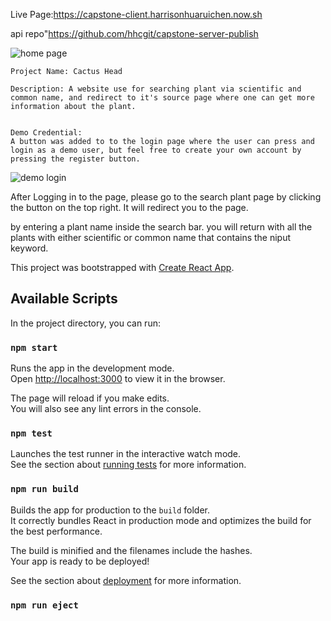 Live Page:https://capstone-client.harrisonhuaruichen.now.sh

api repo"https://github.com/hhcgit/capstone-server-publish

![home page](https://i.ibb.co/rp55h3Q/Screen-Shot-2019-07-29-at-9-40-14-AM.png)
```
Project Name: Cactus Head

Description: A website use for searching plant via scientific and common name, and redirect to it's source page where one can get more information about the plant.


Demo Credential:
A button was added to to the login page where the user can press and login as a demo user, but feel free to create your own account by pressing the register button.

```
![demo login](https://i.ibb.co/Gxj2GV9/Screen-Shot-2019-07-29-at-9-36-39-AM.png)


After Logging in to the page, please go to the search plant page by clicking the button on the top right. It will redirect you to the page.

by entering a plant name inside the search bar. you will return with all the plants with either scientific or common name that contains the niput keyword.

This project was bootstrapped with [Create React App](https://github.com/facebook/create-react-app).

## Available Scripts

In the project directory, you can run:

### `npm start`

Runs the app in the development mode.<br>
Open [http://localhost:3000](http://localhost:3000) to view it in the browser.

The page will reload if you make edits.<br>
You will also see any lint errors in the console.

### `npm test`

Launches the test runner in the interactive watch mode.<br>
See the section about [running tests](https://facebook.github.io/create-react-app/docs/running-tests) for more information.

### `npm run build`

Builds the app for production to the `build` folder.<br>
It correctly bundles React in production mode and optimizes the build for the best performance.

The build is minified and the filenames include the hashes.<br>
Your app is ready to be deployed!

See the section about [deployment](https://facebook.github.io/create-react-app/docs/deployment) for more information.

### `npm run eject`


